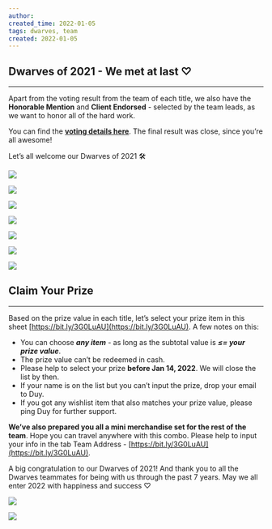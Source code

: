 ```yaml
---
author: 
created_time: 2022-01-05
tags: dwarves, team
created: 2022-01-05
---
```




## Dwarves of 2021 - We met at last ♡

---

Apart from the voting result from the team of each title, we also have the **Honorable Mention** and **Client Endorsed** - selected by the team leads, as we want to honor all of the hard work. 

You can find the **[voting details here](https://docs.google.com/spreadsheets/d/1ggaJYllrIg8IK8uFOEqWFoHUATM1BP6ISTrX-emsdIc/edit#gid=0)**. The final result was close, since you’re all awesome!

Let’s all welcome our Dwarves of 2021 🛠


<!-- column_list 30f5758a-90cb-4b5a-a6f0-0ef01b25fa08 -->

<!-- column 8c747800-c196-4d47-a925-bb945e51eb0c -->

![](https://s3.us-west-2.amazonaws.com/secure.notion-static.com/d41518e9-c134-4889-9e1f-af45ef9342a9/1.png?X-Amz-Algorithm=AWS4-HMAC-SHA256&X-Amz-Content-Sha256=UNSIGNED-PAYLOAD&X-Amz-Credential=AKIAT73L2G45EIPT3X45%2F20231031%2Fus-west-2%2Fs3%2Faws4_request&X-Amz-Date=20231031T202234Z&X-Amz-Expires=3600&X-Amz-Signature=38ddb5609df8f897bf7741deb27428fa16dc9ee1ce95932d78f0e4cb5b0d69e4&X-Amz-SignedHeaders=host&x-id=GetObject)

<!-- column b900b3a7-1116-49be-982e-820e94cc9b6d -->

![](https://s3.us-west-2.amazonaws.com/secure.notion-static.com/cae747ca-06ba-4552-b09c-fca308aa18d1/2.png?X-Amz-Algorithm=AWS4-HMAC-SHA256&X-Amz-Content-Sha256=UNSIGNED-PAYLOAD&X-Amz-Credential=AKIAT73L2G45EIPT3X45%2F20231031%2Fus-west-2%2Fs3%2Faws4_request&X-Amz-Date=20231031T202236Z&X-Amz-Expires=3600&X-Amz-Signature=2b1e1491bdde3ae24e84525f287cd39a0a44c782879b950ec4460cf0742be349&X-Amz-SignedHeaders=host&x-id=GetObject)

<!-- column_list 2d448780-5ff0-4889-b27d-9a2fd4a71195 -->

<!-- column b6afac81-0a74-4df1-a85f-e1cf8ff4617c -->

![](https://s3.us-west-2.amazonaws.com/secure.notion-static.com/41e3825f-794d-48de-8435-e0e0a65927f8/5.png?X-Amz-Algorithm=AWS4-HMAC-SHA256&X-Amz-Content-Sha256=UNSIGNED-PAYLOAD&X-Amz-Credential=AKIAT73L2G45EIPT3X45%2F20231031%2Fus-west-2%2Fs3%2Faws4_request&X-Amz-Date=20231031T202236Z&X-Amz-Expires=3600&X-Amz-Signature=129fb0a268029fd943cb2745f4a09fe2bdd44d690569074f9614a7ba057c0193&X-Amz-SignedHeaders=host&x-id=GetObject)

<!-- column aa551eb0-e2d4-425f-a39e-aa273663b07c -->

![](https://s3.us-west-2.amazonaws.com/secure.notion-static.com/7f598cd4-56ba-4808-b3bd-87f58f6467a1/3.png?X-Amz-Algorithm=AWS4-HMAC-SHA256&X-Amz-Content-Sha256=UNSIGNED-PAYLOAD&X-Amz-Credential=AKIAT73L2G45EIPT3X45%2F20231031%2Fus-west-2%2Fs3%2Faws4_request&X-Amz-Date=20231031T202237Z&X-Amz-Expires=3600&X-Amz-Signature=9c4207f3d2737378dad31cb94ab0afcce62a240c7aa173f4e289f226a662ff1a&X-Amz-SignedHeaders=host&x-id=GetObject)

<!-- column 99891e5d-eb72-4ab4-868a-31d81e9fb210 -->

![](https://s3.us-west-2.amazonaws.com/secure.notion-static.com/568484ad-2c2c-4995-a1ff-11ce37f3a540/4.png?X-Amz-Algorithm=AWS4-HMAC-SHA256&X-Amz-Content-Sha256=UNSIGNED-PAYLOAD&X-Amz-Credential=AKIAT73L2G45EIPT3X45%2F20231031%2Fus-west-2%2Fs3%2Faws4_request&X-Amz-Date=20231031T202238Z&X-Amz-Expires=3600&X-Amz-Signature=8c91f91e7e33a7117f8ef76c6f91a678b0cd2b7026fadfffa712cc52c2415ba8&X-Amz-SignedHeaders=host&x-id=GetObject)

<!-- column_list a4ccea52-41b1-4a49-8118-efd991e5f8fc -->

<!-- column 06ebb457-838e-4aec-b8d4-7ec4c14f083e -->

![](https://s3.us-west-2.amazonaws.com/secure.notion-static.com/66c89152-bdc9-46cc-8ce6-be66526d9763/6.png?X-Amz-Algorithm=AWS4-HMAC-SHA256&X-Amz-Content-Sha256=UNSIGNED-PAYLOAD&X-Amz-Credential=AKIAT73L2G45EIPT3X45%2F20231031%2Fus-west-2%2Fs3%2Faws4_request&X-Amz-Date=20231031T202241Z&X-Amz-Expires=3600&X-Amz-Signature=2be117d549d4223027e89b434154c15245e275e1607ca7736ede83ef1c37edc4&X-Amz-SignedHeaders=host&x-id=GetObject)

<!-- column 68e2435f-4b24-4ea3-b34e-08635ac989b1 -->

![](https://s3.us-west-2.amazonaws.com/secure.notion-static.com/8a3d1f6b-6e4b-4430-99a7-0a4bdb1230ef/7.png?X-Amz-Algorithm=AWS4-HMAC-SHA256&X-Amz-Content-Sha256=UNSIGNED-PAYLOAD&X-Amz-Credential=AKIAT73L2G45EIPT3X45%2F20231031%2Fus-west-2%2Fs3%2Faws4_request&X-Amz-Date=20231031T202241Z&X-Amz-Expires=3600&X-Amz-Signature=718a51bf351cdf42f8dca486216ab4302fe6ff290318f56d91c78785b231e114&X-Amz-SignedHeaders=host&x-id=GetObject)


## Claim Your Prize

---

Based on the prize value in each title, let’s select your prize item in this sheet [https://bit.ly/3G0LuAU](https://bit.ly/3G0LuAU). A few notes on this: 

* You can choose ***any item*** - as long as the subtotal value is ***≤= your prize value***. 
* The prize value can’t be redeemed in cash. 
* Please help to select your prize **before Jan 14, 2022**. We will close the list by then.
* If your name is on the list but you can’t input the prize, drop your email to Duy.
* If you got any wishlist item that also matches your prize value, please ping Duy for further support. 

**We’ve also prepared you all a mini merchandise set for the rest of the team**. Hope you can travel anywhere with this combo. Please help to input your info in the tab Team Address - [https://bit.ly/3G0LuAU](https://bit.ly/3G0LuAU).


A big congratulation to our Dwarves of 2021! And thank you to all the Dwarves teammates for being with us through the past 7 years. May we all enter 2022 with happiness and success ♡



<!-- column_list 3a4baa91-95c1-43a2-b262-47b71d3a4306 -->

<!-- column 7edbb303-11b0-4bd5-b0df-09200223df43 -->

![](https://s3.us-west-2.amazonaws.com/secure.notion-static.com/1679071f-d342-45b7-a734-b70e33382ed7/df-merch.jpg?X-Amz-Algorithm=AWS4-HMAC-SHA256&X-Amz-Content-Sha256=UNSIGNED-PAYLOAD&X-Amz-Credential=AKIAT73L2G45EIPT3X45%2F20231031%2Fus-west-2%2Fs3%2Faws4_request&X-Amz-Date=20231031T202242Z&X-Amz-Expires=3600&X-Amz-Signature=5ed4565992f301ad8393b01ba8349679604ad8edbd106fe925a9a676dc451b52&X-Amz-SignedHeaders=host&x-id=GetObject)

<!-- column 8642fb82-ead1-48a9-881e-e8debcd58e65 -->

![](https://s3.us-west-2.amazonaws.com/secure.notion-static.com/dc82aec6-66f3-4f2c-a55d-3a2e83e7936e/real-merch.jpeg?X-Amz-Algorithm=AWS4-HMAC-SHA256&X-Amz-Content-Sha256=UNSIGNED-PAYLOAD&X-Amz-Credential=AKIAT73L2G45EIPT3X45%2F20231031%2Fus-west-2%2Fs3%2Faws4_request&X-Amz-Date=20231031T202243Z&X-Amz-Expires=3600&X-Amz-Signature=26dc579a4ae1f9ed3caaa12c675a3590de93860e88894e16b0c0e0d39736b8c3&X-Amz-SignedHeaders=host&x-id=GetObject)

